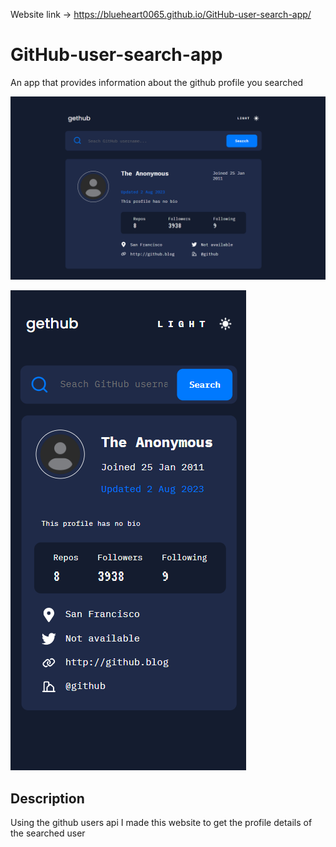 Website link -> https://blueheart0065.github.io/GitHub-user-search-app/

# GitHub-user-search-app
An app that provides information about the github profile you searched  

![Design preview for the Age calculator app coding challenge](./assets/Design-web.png)

![Design preview for the Age calculator app coding challenge](./assets/Design-mobile.png)

## Description 

Using the github users api I made this website to get the profile details of the searched user



